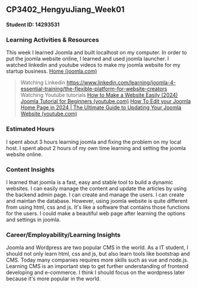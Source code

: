 ﻿## CP3402_HengyuJiang_Week01
#### Student ID: 14293531

### Learning Activities & Resources
This week I learned Joomla and built localhost on my computer. In order to put the joomla website online, I learned and used joomla launcher. I watched linkedin and youtube videos to make my joomla website for my startup business. [Home (joomla.com)](https://hengyu.joomla.com/)

> Watching Linkedin 
https://www.linkedin.com/learning/joomla-4-essential-training/the-flexible-platform-for-website-creators
> Watching Youtube tutorials
[How to Make a Website Easily (2024) Joomla Tutorial for Beginners (youtube.com)](https://www.youtube.com/watch?v=I0MBI9Qz-S0&t=1s)
[How To Edit your Joomla Home Page in 2024 | The Ultimate Guide to Updating Your Joomla Website (youtube.com)](https://www.youtube.com/watch?v=dzdrt3BI0l8)

### Estimated Hours
I spent about 3 hours learning joomla and fixing the problem on my local host. I spent about 2 hours of my own time learning and setting the joomla website online.

### Content Insights
I learned that joomla is a fast, easy and stable tool to build a dynamic websites. I can easily manage the content and update the articles by using the backend admin page. I can create and manage the users. I can create and maintan the database. However, using joomla website is quite different from using html, css and js. It's like a software that contains those functions for the users. I could make a beautiful web page after learning the options and settings in joomla.

### Career/Employability/Learning Insights
Joomla and Wordpress are two popular CMS in the world. As a IT student, I should not only learn html, css and js, but also learn tools like bootstrap and CMS. Today many companies requires more skills such as vue and node.js. Learning CMS is an important step to get further understanding of frontend developing and e-commerce. I think I should focus on the wordpress later because it's more popular in the world.
